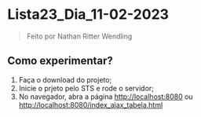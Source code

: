 # Lista23_Dia_11-02-2023

> Feito por Nathan Ritter Wendling

## Como experimentar?
1. Faça o download do projeto;
2. Inicie o prjeto pelo STS e rode o servidor;
3. No navegador, abra a página <http://localhost:8080> ou <http://localhost:8080/index_ajax_tabela.html>
